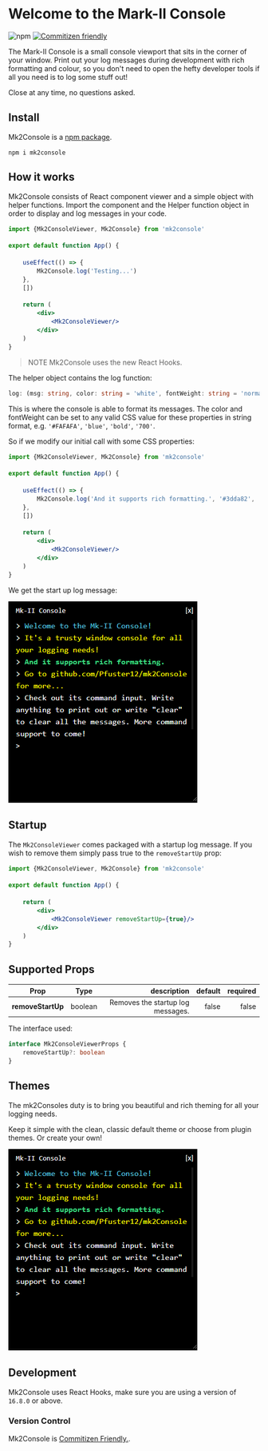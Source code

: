 # Welcome to the Mark-II Console
![npm](https://img.shields.io/npm/v/mk2console) [![Commitizen friendly](https://img.shields.io/badge/commitizen-friendly-brightgreen.svg)](http://commitizen.github.io/cz-cli/)

The Mark-II Console is a small console viewport that sits in the corner of your window. Print out your log messages during development with rich formatting and colour, so you don't need to open the hefty developer tools if all you need is to log some stuff out!

Close at any time, no questions asked.

## Install

Mk2Console is a [npm package](https://www.npmjs.com/package/mk2console).

```console
npm i mk2console
```

## How it works
Mk2Console consists of React component viewer and a simple object with helper functions. Import the component and the Helper function object in order to display and log messages in your code.

```jsx
import {Mk2ConsoleViewer, Mk2Console} from 'mk2console'

export default function App() {

    useEffect(() => {
        Mk2Console.log('Testing...')
    },
    [])

    return (
        <div>
            <Mk2ConsoleViewer/>
        </div>
    )
}
```

> NOTE Mk2Console uses the new React Hooks.

The helper object contains the log function:

```typescript
log: (msg: string, color: string = 'white', fontWeight: string = 'normal') => {}
```

This is where the console is able to format its messages. The color and fontWeight can be set to any valid CSS value for these properties in string format, e.g. `'#FAFAFA'`, `'blue'`, `'bold'`, `'700'`.

So if we modify our initial call with some CSS properties:

```jsx
import {Mk2ConsoleViewer, Mk2Console} from 'mk2console'

export default function App() {

    useEffect(() => {
        Mk2Console.log('And it supports rich formatting.', '#3dda82', 'bold')
    },
    [])

    return (
        <div>
            <Mk2ConsoleViewer/>
        </div>
    )
}
```

We get the start up log message:

![Default Theme](https://github.com/Pfuster12/mk2Console/blob/master/github-assets/default-theme-mk2console.PNG)

## Startup

The `Mk2ConsoleViewer` comes packaged with a startup log message. If you wish to remove them simply pass true to the `removeStartUp` prop:

```jsx
import {Mk2ConsoleViewer, Mk2Console} from 'mk2console'

export default function App() {

    return (
        <div>
            <Mk2ConsoleViewer removeStartUp={true}/>
        </div>
    )
}
```

## Supported Props


| Prop              | Type           | description                       | default   | required  |
| ------------------|:--------------:| ---------------------------------:|----------:|----------:|
| **removeStartUp** | boolean        | Removes the startup log messages. | false     | false     |

The interface used:

```typescript
interface Mk2ConsoleViewerProps {
    removeStartUp?: boolean
}
```

## Themes
The mk2Consoles duty is to bring you beautiful and rich theming for all your logging needs.

Keep it simple with the clean, classic default theme or choose from plugin themes. Or create your own!

![Default Theme](https://github.com/Pfuster12/mk2Console/blob/master/github-assets/default-theme-mk2console.PNG)

## Development

Mk2Console uses React Hooks, make sure you are using a version of `16.8.0` or above.

### Version Control
Mk2Console is [Commitizen Friendly.](https://github.com/commitizen/cz-cli).
